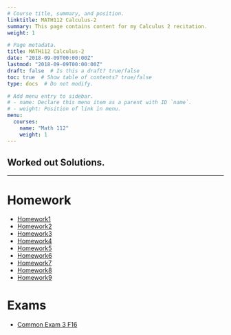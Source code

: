 ```yaml
---
# Course title, summary, and position.
linktitle: MATH112 Calculus-2
summary: This page contains content for my Calculus 2 recitation.
weight: 1

# Page metadata.
title: MATH112 Calculus-2
date: "2018-09-09T00:00:00Z"
lastmod: "2018-09-09T00:00:00Z"
draft: false  # Is this a draft? true/false
toc: true  # Show table of contents? true/false
type: docs  # Do not modify.

# Add menu entry to sidebar.
# - name: Declare this menu item as a parent with ID `name`.
# - weight: Position of link in menu.
menu:
  courses:
    name: "Math 112"
    weight: 1
---
```


## Worked out Solutions.

---

# Homework

- [Homework1][1]
- [Homework2][2]
- [Homework3][3]
- [Homework4][4]
- [Homework5][5]
- [Homework6][6]
- [Homework7][7]
- [Homework8][8]
- [Homework9][9]

[1]:  files/math112_f17/hw/hw1.pdf
[2]:  files/math112_f17/hw/hw2.pdf
[3]:  files/math112_f17/hw/hw3.pdf
[4]:  files/math112_f17/hw/hw4.pdf
[5]:  files/math112_f17/hw/hw5.pdf
[6]:  files/math112_f17/hw/hw6.pdf
[7]:  files/math112_f17/hw/hw7.pdf
[8]:  files/math112_f17/hw/hw8.pdf
[9]:  files/math112_f17/hw/hw9.pdf

# Exams

- [Common Exam 3 F16][10]

[10]: files/math112_f17/exams/exam3solutions.pdf
